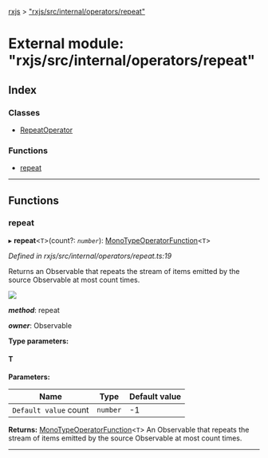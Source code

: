 [rxjs](../README.md) > ["rxjs/src/internal/operators/repeat"](../modules/_rxjs_src_internal_operators_repeat_.md)

# External module: "rxjs/src/internal/operators/repeat"

## Index

### Classes

* [RepeatOperator](../classes/_rxjs_src_internal_operators_repeat_.repeatoperator.md)

### Functions

* [repeat](_rxjs_src_internal_operators_repeat_.md#repeat)

---

## Functions

<a id="repeat"></a>

###  repeat

▸ **repeat**<`T`>(count?: *`number`*): [MonoTypeOperatorFunction](../interfaces/_rxjs_src_internal_types_.monotypeoperatorfunction.md)<`T`>

*Defined in rxjs/src/internal/operators/repeat.ts:19*

Returns an Observable that repeats the stream of items emitted by the source Observable at most count times.

![](repeat.png)

*__method__*: repeat

*__owner__*: Observable

**Type parameters:**

#### T 
**Parameters:**

| Name | Type | Default value |
| ------ | ------ | ------ |
| `Default value` count | `number` |  -1 |

**Returns:** [MonoTypeOperatorFunction](../interfaces/_rxjs_src_internal_types_.monotypeoperatorfunction.md)<`T`>
An Observable that repeats the stream of items emitted by the source Observable at most
count times.

___

